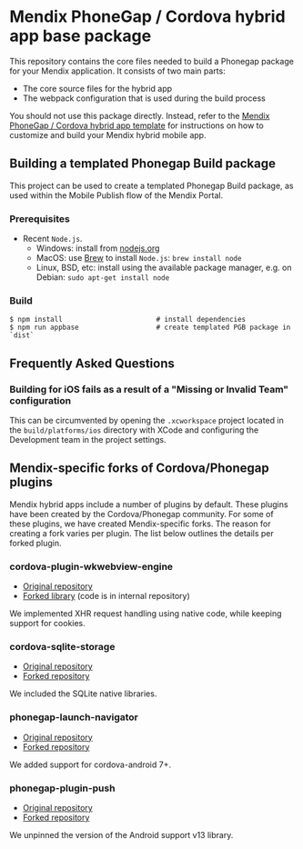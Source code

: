 # Mendix PhoneGap / Cordova hybrid app base package

This repository contains the core files needed to build a Phonegap package for your Mendix application.
It consists of two main parts:

- The core source files for the hybrid app
- The webpack configuration that is used during the build process

You should not use this package directly.
Instead, refer to the [Mendix PhoneGap / Cordova hybrid app template](https://github.com/mendix/hybrid-app-template/) for instructions on how to customize and build your Mendix hybrid mobile app.

## Building a templated Phonegap Build package

This project can be used to create a templated Phonegap Build package, as used within the Mobile Publish flow of the Mendix Portal.

### Prerequisites

- Recent `Node.js`.
    - Windows: install from [nodejs.org](https://nodejs.org/en/download/)
    - MacOS: use [Brew](https://brew.sh/) to install `Node.js`: `brew install node`
    - Linux, BSD, etc: install using the available package manager, e.g. on Debian: `sudo apt-get install node`

### Build

```
$ npm install                       # install dependencies
$ npm run appbase                   # create templated PGB package in `dist`
```

## Frequently Asked Questions

### Building for iOS fails as a result of a "Missing or Invalid Team" configuration

This can be circumvented by opening the `.xcworkspace` project located in the `build/platforms/ios` directory with XCode and configuring the Development team in the project settings.

## Mendix-specific forks of Cordova/Phonegap plugins

Mendix hybrid apps include a number of plugins by default.
These plugins have been created by the Cordova/Phonegap community.
For some of these plugins, we have created Mendix-specific forks.
The reason for creating a fork varies per plugin.
The list below outlines the details per forked plugin.

### cordova-plugin-wkwebview-engine

- [Original repository](https://github.com/apache/cordova-plugin-wkwebview-engine)
- [Forked library](https://www.npmjs.com/package/cordova-plugin-wkwebview-engine-mx) (code is in internal repository)

We implemented XHR request handling using native code, while keeping support for cookies.

### cordova-sqlite-storage

- [Original repository](https://github.com/litehelpers/Cordova-sqlite-storage)
- [Forked repository](https://github.com/mendix/Cordova-sqlite-storage-pgb)

We included the SQLite native libraries.

### phonegap-launch-navigator

- [Original repository](https://github.com/dpa99c/phonegap-launch-navigator)
- [Forked repository](https://github.com/mendix/phonegap-launch-navigator)

We added support for cordova-android 7+.

### phonegap-plugin-push

- [Original repository](https://github.com/phonegap/phonegap-plugin-push)
- [Forked repository](https://github.com/mendix/phonegap-plugin-push)

We unpinned the version of the Android support v13 library.
